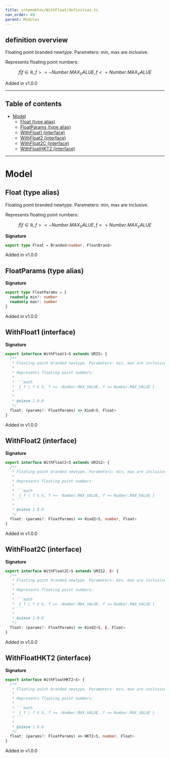 ```yaml
---
title: schemables/WithFloat/definition.ts
nav_order: 49
parent: Modules
---
```


## definition overview

Floating point branded newtype. Parameters: min, max are inclusive.

Represents floating point numbers:

```math
 { f | f ∈ ℝ, f >= -Number.MAX_VALUE, f <= Number.MAX_VALUE }
```

Added in v1.0.0

---

<h2 class="text-delta">Table of contents</h2>

- [Model](#model)
  - [Float (type alias)](#float-type-alias)
  - [FloatParams (type alias)](#floatparams-type-alias)
  - [WithFloat1 (interface)](#withfloat1-interface)
  - [WithFloat2 (interface)](#withfloat2-interface)
  - [WithFloat2C (interface)](#withfloat2c-interface)
  - [WithFloatHKT2 (interface)](#withfloathkt2-interface)

---

# Model

## Float (type alias)

Floating point branded newtype. Parameters: min, max are inclusive.

Represents floating point numbers:

```math
 { f | f ∈ ℝ, f >= -Number.MAX_VALUE, f <= Number.MAX_VALUE }
```

**Signature**

```ts
export type Float = Branded<number, FloatBrand>
```

Added in v1.0.0

## FloatParams (type alias)

**Signature**

```ts
export type FloatParams = {
  readonly min?: number
  readonly max?: number
}
```

Added in v1.0.0

## WithFloat1 (interface)

**Signature**

````ts
export interface WithFloat1<S extends URIS> {
  /**
   * Floating point branded newtype. Parameters: min, max are inclusive.
   *
   * Represents floating point numbers:
   *
   * ```math
   *  { f | f ∈ ℝ, f >= -Number.MAX_VALUE, f <= Number.MAX_VALUE }
   * ```
   *
   * @since 1.0.0
   */
  float: (params?: FloatParams) => Kind<S, Float>
}
````

Added in v1.0.0

## WithFloat2 (interface)

**Signature**

````ts
export interface WithFloat2<S extends URIS2> {
  /**
   * Floating point branded newtype. Parameters: min, max are inclusive.
   *
   * Represents floating point numbers:
   *
   * ```math
   *  { f | f ∈ ℝ, f >= -Number.MAX_VALUE, f <= Number.MAX_VALUE }
   * ```
   *
   * @since 1.0.0
   */
  float: (params?: FloatParams) => Kind2<S, number, Float>
}
````

Added in v1.0.0

## WithFloat2C (interface)

**Signature**

````ts
export interface WithFloat2C<S extends URIS2, E> {
  /**
   * Floating point branded newtype. Parameters: min, max are inclusive.
   *
   * Represents floating point numbers:
   *
   * ```math
   *  { f | f ∈ ℝ, f >= -Number.MAX_VALUE, f <= Number.MAX_VALUE }
   * ```
   *
   * @since 1.0.0
   */
  float: (params?: FloatParams) => Kind2<S, E, Float>
}
````

Added in v1.0.0

## WithFloatHKT2 (interface)

**Signature**

````ts
export interface WithFloatHKT2<S> {
  /**
   * Floating point branded newtype. Parameters: min, max are inclusive.
   *
   * Represents floating point numbers:
   *
   * ```math
   *  { f | f ∈ ℝ, f >= -Number.MAX_VALUE, f <= Number.MAX_VALUE }
   * ```
   *
   * @since 1.0.0
   */
  float: (params?: FloatParams) => HKT2<S, number, Float>
}
````

Added in v1.0.0
